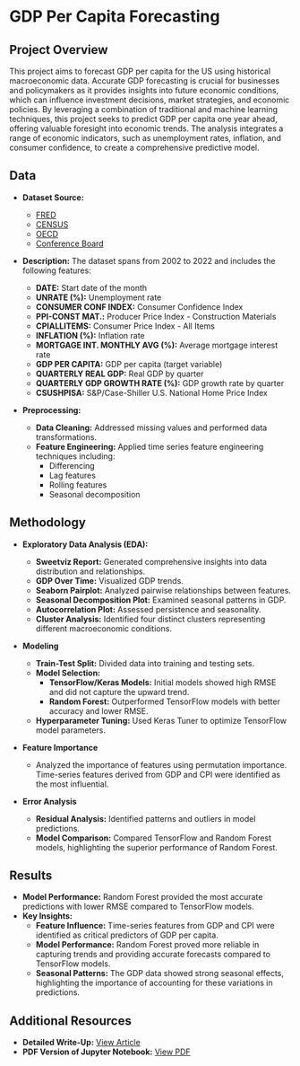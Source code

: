 # GDP Per Capita Forecasting

## Project Overview
This project aims to forecast GDP per capita for the US using historical macroeconomic data. Accurate GDP forecasting is crucial for businesses and policymakers as it provides insights into future economic conditions, which can influence investment decisions, market strategies, and economic policies. By leveraging a combination of traditional and machine learning techniques, this project seeks to predict GDP per capita one year ahead, offering valuable foresight into economic trends. The analysis integrates a range of economic indicators, such as unemployment rates, inflation, and consumer confidence, to create a comprehensive predictive model.

## Data
- **Dataset Source:** 
  - [FRED](https://fred.stlouisfed.org/)
  - [CENSUS](https://www.census.gov/)
  - [OECD](https://www.oecd.org/)
  - [Conference Board](https://www.conference-board.org/)
- **Description:** The dataset spans from 2002 to 2022 and includes the following features:
  - **DATE:** Start date of the month
  - **UNRATE (%):** Unemployment rate
  - **CONSUMER CONF INDEX:** Consumer Confidence Index
  - **PPI-CONST MAT.:** Producer Price Index - Construction Materials
  - **CPIALLITEMS:** Consumer Price Index - All Items
  - **INFLATION (%):** Inflation rate
  - **MORTGAGE INT. MONTHLY AVG (%):** Average mortgage interest rate
  - **GDP PER CAPITA:** GDP per capita (target variable)
  - **QUARTERLY REAL GDP:** Real GDP by quarter
  - **QUARTERLY GDP GROWTH RATE (%):** GDP growth rate by quarter
  - **CSUSHPISA:** S&P/Case-Shiller U.S. National Home Price Index

- **Preprocessing:**
  - **Data Cleaning:** Addressed missing values and performed data transformations.
  - **Feature Engineering:** Applied time series feature engineering techniques including:
    - Differencing
    - Lag features
    - Rolling features
    - Seasonal decomposition

## Methodology
- **Exploratory Data Analysis (EDA):**
  - **Sweetviz Report:** Generated comprehensive insights into data distribution and relationships.
  - **GDP Over Time:** Visualized GDP trends.
  - **Seaborn Pairplot:** Analyzed pairwise relationships between features.
  - **Seasonal Decomposition Plot:** Examined seasonal patterns in GDP.
  - **Autocorrelation Plot:** Assessed persistence and seasonality.
  - **Cluster Analysis:** Identified four distinct clusters representing different macroeconomic conditions.

- **Modeling**
  - **Train-Test Split:** Divided data into training and testing sets.
  - **Model Selection:**
    - **TensorFlow/Keras Models:** Initial models showed high RMSE and did not capture the upward trend.
    - **Random Forest:** Outperformed TensorFlow models with better accuracy and lower RMSE.
  - **Hyperparameter Tuning:** Used Keras Tuner to optimize TensorFlow model parameters.

- **Feature Importance**
  - Analyzed the importance of features using permutation importance. Time-series features derived from GDP and CPI were identified as the most influential.

- **Error Analysis**
  - **Residual Analysis:** Identified patterns and outliers in model predictions.
  - **Model Comparison:** Compared TensorFlow and Random Forest models, highlighting the superior performance of Random Forest.

## Results
- **Model Performance:** Random Forest provided the most accurate predictions with lower RMSE compared to TensorFlow models.
- **Key Insights:**
  - **Feature Influence:** Time-series features from GDP and CPI were identified as critical predictors of GDP per capita.
  - **Model Performance:** Random Forest proved more reliable in capturing trends and providing accurate forecasts compared to TensorFlow models.
  - **Seasonal Patterns:** The GDP data showed strong seasonal effects, highlighting the importance of accounting for these variations in predictions.

## Additional Resources
- **Detailed Write-Up:** [View Article](https://scribe.rip/@jazzed_olivine_llama_204/forecasting-gdp-per-capita-a-data-science-journey-4e959d20d3cc)
- **PDF Version of Jupyter Notebook:** [View PDF](https://drive.proton.me/urls/CEGZKN3158#lFDT9lFI6SDA)
